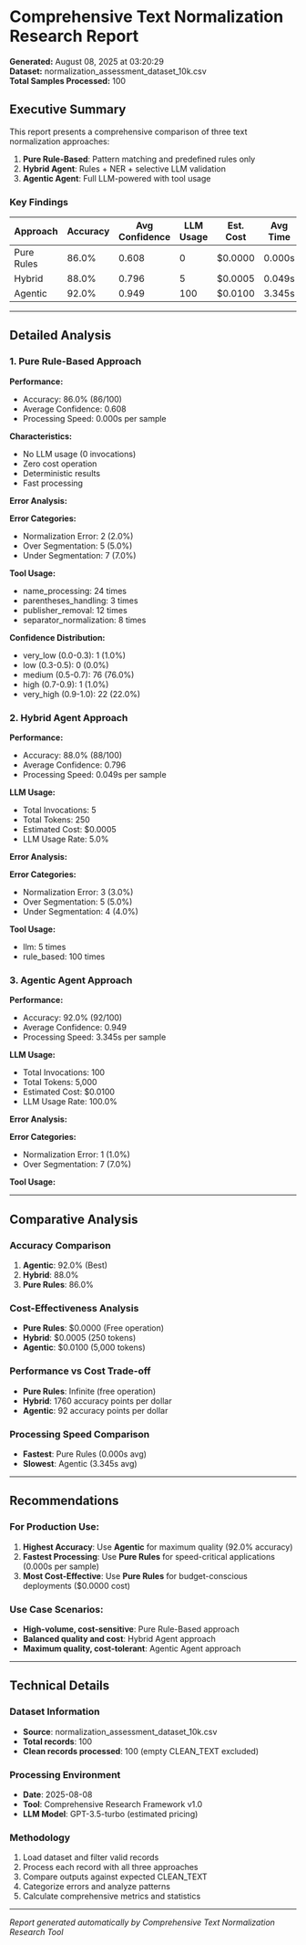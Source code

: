 # Comprehensive Text Normalization Research Report

**Generated:** August 08, 2025 at 03:20:29  
**Dataset:** normalization_assessment_dataset_10k.csv  
**Total Samples Processed:** 100  

## Executive Summary

This report presents a comprehensive comparison of three text normalization approaches:

1. **Pure Rule-Based**: Pattern matching and predefined rules only
2. **Hybrid Agent**: Rules + NER + selective LLM validation  
3. **Agentic Agent**: Full LLM-powered with tool usage

### Key Findings

| Approach | Accuracy | Avg Confidence | LLM Usage | Est. Cost | Avg Time |
|----------|----------|----------------|-----------|-----------|----------|
| Pure Rules | 86.0% | 0.608 | 0 | $0.0000 | 0.000s |
| Hybrid | 88.0% | 0.796 | 5 | $0.0005 | 0.049s |
| Agentic | 92.0% | 0.949 | 100 | $0.0100 | 3.345s |

---

## Detailed Analysis

### 1. Pure Rule-Based Approach

**Performance:**
- Accuracy: 86.0% (86/100)
- Average Confidence: 0.608
- Processing Speed: 0.000s per sample

**Characteristics:**
- No LLM usage (0 invocations)
- Zero cost operation
- Deterministic results
- Fast processing

**Error Analysis:**

**Error Categories:**
- Normalization Error: 2 (2.0%)
- Over Segmentation: 5 (5.0%)
- Under Segmentation: 7 (7.0%)


**Tool Usage:**
- name_processing: 24 times
- parentheses_handling: 3 times
- publisher_removal: 12 times
- separator_normalization: 8 times


**Confidence Distribution:**
- very_low (0.0-0.3): 1 (1.0%)
- low (0.3-0.5): 0 (0.0%)
- medium (0.5-0.7): 76 (76.0%)
- high (0.7-0.9): 1 (1.0%)
- very_high (0.9-1.0): 22 (22.0%)


### 2. Hybrid Agent Approach

**Performance:**
- Accuracy: 88.0% (88/100)
- Average Confidence: 0.796
- Processing Speed: 0.049s per sample

**LLM Usage:**
- Total Invocations: 5
- Total Tokens: 250
- Estimated Cost: $0.0005
- LLM Usage Rate: 5.0%

**Error Analysis:**

**Error Categories:**
- Normalization Error: 3 (3.0%)
- Over Segmentation: 5 (5.0%)
- Under Segmentation: 4 (4.0%)


**Tool Usage:**
- llm: 5 times
- rule_based: 100 times


### 3. Agentic Agent Approach

**Performance:**
- Accuracy: 92.0% (92/100)
- Average Confidence: 0.949
- Processing Speed: 3.345s per sample

**LLM Usage:**
- Total Invocations: 100
- Total Tokens: 5,000
- Estimated Cost: $0.0100
- LLM Usage Rate: 100.0%

**Error Analysis:**

**Error Categories:**
- Normalization Error: 1 (1.0%)
- Over Segmentation: 7 (7.0%)


**Tool Usage:**


---

## Comparative Analysis

### Accuracy Comparison
1. **Agentic**: 92.0% (Best)
2. **Hybrid**: 88.0%
3. **Pure Rules**: 86.0%

### Cost-Effectiveness Analysis
- **Pure Rules**: $0.0000 (Free operation)
- **Hybrid**: $0.0005 (250 tokens)
- **Agentic**: $0.0100 (5,000 tokens)

### Performance vs Cost Trade-off
- **Pure Rules**: Infinite (free operation)
- **Hybrid**: 1760 accuracy points per dollar
- **Agentic**: 92 accuracy points per dollar


### Processing Speed Comparison
- **Fastest**: Pure Rules (0.000s avg)
- **Slowest**: Agentic (3.345s avg)

---

## Recommendations

### For Production Use:

1. **Highest Accuracy**: Use **Agentic** for maximum quality (92.0% accuracy)
2. **Fastest Processing**: Use **Pure Rules** for speed-critical applications (0.000s per sample)
3. **Most Cost-Effective**: Use **Pure Rules** for budget-conscious deployments ($0.0000 cost)

### Use Case Scenarios:
- **High-volume, cost-sensitive**: Pure Rule-Based approach
- **Balanced quality and cost**: Hybrid Agent approach  
- **Maximum quality, cost-tolerant**: Agentic Agent approach

---

## Technical Details

### Dataset Information
- **Source**: normalization_assessment_dataset_10k.csv
- **Total records**: 100
- **Clean records processed**: 100 (empty CLEAN_TEXT excluded)

### Processing Environment
- **Date**: 2025-08-08
- **Tool**: Comprehensive Research Framework v1.0
- **LLM Model**: GPT-3.5-turbo (estimated pricing)

### Methodology
1. Load dataset and filter valid records
2. Process each record with all three approaches
3. Compare outputs against expected CLEAN_TEXT
4. Categorize errors and analyze patterns
5. Calculate comprehensive metrics and statistics

---

*Report generated automatically by Comprehensive Text Normalization Research Tool*
